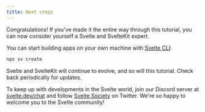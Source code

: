 ```yaml
---
title: Next steps
---
```


Congratulations! If you've made it the entire way through this tutorial, you can now consider yourself a Svelte and SvelteKit expert.

You can start building apps on your own machine with [Svelte CLI](https://www.npmjs.com/package/sv):

```bash
npx sv create
```

Svelte and SvelteKit will continue to evolve, and so will this tutorial. Check back periodically for updates.

To keep up with developments in the Svelte world, join our Discord server at [svelte.dev/chat](https://svelte.dev/chat) and follow [Svelte Society](https://twitter.com/sveltesociety) on Twitter. We're so happy to welcome you to the Svelte community!
